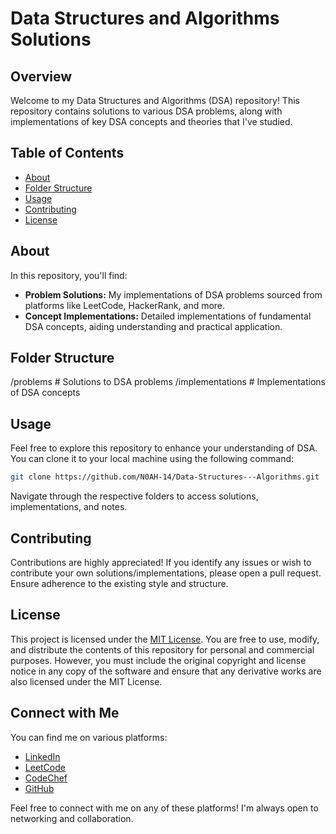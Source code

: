 # Data Structures and Algorithms Solutions

## Overview

Welcome to my Data Structures and Algorithms (DSA) repository! This repository contains solutions to various DSA problems, along with implementations of key DSA concepts and theories that I've studied.

## Table of Contents

- [About](#about)
- [Folder Structure](#folder-structure)
- [Usage](#usage)
- [Contributing](#contributing)
- [License](#license)

## About

In this repository, you'll find:

- **Problem Solutions:** My implementations of DSA problems sourced from platforms like LeetCode, HackerRank, and more.
- **Concept Implementations:** Detailed implementations of fundamental DSA concepts, aiding understanding and practical application.

## Folder Structure

/problems # Solutions to DSA problems
/implementations # Implementations of DSA concepts

## Usage

Feel free to explore this repository to enhance your understanding of DSA. You can clone it to your local machine using the following command:

```bash
git clone https://github.com/N0AH-14/Data-Structures---Algorithms.git
```
Navigate through the respective folders to access solutions, implementations, and notes.

## Contributing
Contributions are highly appreciated! If you identify any issues or wish to contribute your own solutions/implementations, please open a pull request. Ensure adherence to the existing style and structure.

## License

This project is licensed under the [MIT License](https://github.com/N0AH-14/Data-Structures---Algorithms/blob/main/LICENSE). You are free to use, modify, and distribute the contents of this repository for personal and commercial purposes. However, you must include the original copyright and license notice in any copy of the software and ensure that any derivative works are also licensed under the MIT License.

## Connect with Me

You can find me on various platforms:

- [LinkedIn](https://www.linkedin.com/in/n0ah14/)
- [LeetCode](https://leetcode.com/u/krishnajodha0147/)
- [CodeChef](https://www.codechef.com/users/noah_14)
- [GitHub](https://github.com/N0AH-14)

Feel free to connect with me on any of these platforms! I'm always open to networking and collaboration.

